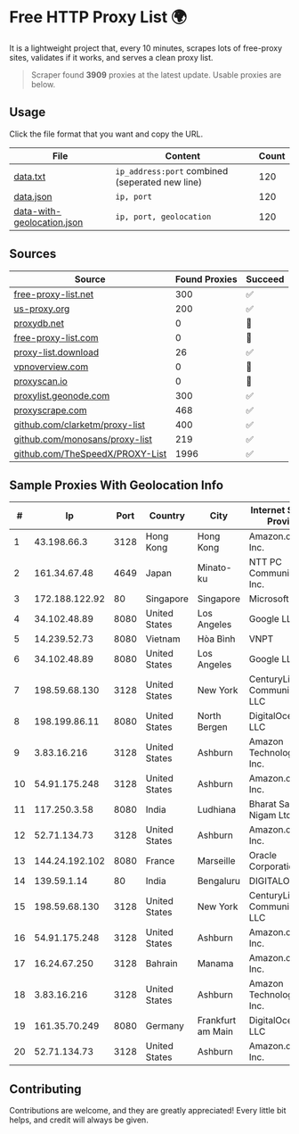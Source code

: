 
# Free HTTP Proxy List 🌍

It is a lightweight project that, every 10 minutes, scrapes lots of free-proxy sites, validates if it works, and serves a clean proxy list.


> Scraper found **3909** proxies at the latest update. Usable proxies are below.

## Usage

Click the file format that you want and copy the URL.


|File|Content|Count|
|----|-------|-----|
|[data.txt](https://raw.githubusercontent.com/themiralay/Proxy-List-World/master/data.txt)|`ip_address:port` combined (seperated new line)|120|
|[data.json](https://raw.githubusercontent.com/themiralay/Proxy-List-World/master/data.json)|`ip, port`|120|
|[data-with-geolocation.json](https://raw.githubusercontent.com/themiralay/Proxy-List-World/master/data-with-geolocation.json)|`ip, port, geolocation`|120|

## Sources

|Source|Found Proxies|Succeed|
|------|-------------|-------|
|[free-proxy-list.net](https://free-proxy-list.net)|300|✅|
|[us-proxy.org](https://www.us-proxy.org)|200|✅|
|[proxydb.net](http://proxydb.net)|0|🚫|
|[free-proxy-list.com](https://free-proxy-list.com/?page=&port=&type%5B%5D=http&type%5B%5D=https&up_time=0&search=Search)|0|🚫|
|[proxy-list.download](https://www.proxy-list.download/HTTP)|26|✅|
|[vpnoverview.com](https://vpnoverview.com/privacy/anonymous-browsing/free-proxy-servers)|0|🚫|
|[proxyscan.io](https://www.proxyscan.io)|0|🚫|
|[proxylist.geonode.com](https://proxylist.geonode.com/api/proxy-list?limit=300&page=1&sort_by=lastChecked&sort_type=desc&protocols=http,https)|300|✅|
|[proxyscrape.com](https://api.proxyscrape.com/v2/?request=displayproxies&protocol=http&timeout=10000&country=all&ssl=all&anonymity=all)|468|✅|
|[github.com/clarketm/proxy-list](https://raw.githubusercontent.com/clarketm/proxy-list/master/proxy-list-raw.txt)|400|✅|
|[github.com/monosans/proxy-list](https://raw.githubusercontent.com/monosans/proxy-list/main/proxies/http.txt)|219|✅|
|[github.com/TheSpeedX/PROXY-List](https://raw.githubusercontent.com/TheSpeedX/PROXY-List/master/http.txt)|1996|✅|


## Sample Proxies With Geolocation Info

|#|Ip|Port|Country|City|Internet Service Provider|
|-|--|----|-------|----|-------------------------|
|1|43.198.66.3|3128|Hong Kong|Hong Kong|Amazon.com, Inc.|
|2|161.34.67.48|4649|Japan|Minato-ku|NTT PC Communications, Inc.|
|3|172.188.122.92|80|Singapore|Singapore|Microsoft|
|4|34.102.48.89|8080|United States|Los Angeles|Google LLC|
|5|14.239.52.73|8080|Vietnam|Hòa Bình|VNPT|
|6|34.102.48.89|8080|United States|Los Angeles|Google LLC|
|7|198.59.68.130|3128|United States|New York|CenturyLink Communications, LLC|
|8|198.199.86.11|8080|United States|North Bergen|DigitalOcean, LLC|
|9|3.83.16.216|3128|United States|Ashburn|Amazon Technologies Inc.|
|10|54.91.175.248|3128|United States|Ashburn|Amazon.com, Inc.|
|11|117.250.3.58|8080|India|Ludhiana|Bharat Sanchar Nigam Ltd|
|12|52.71.134.73|3128|United States|Ashburn|Amazon.com, Inc.|
|13|144.24.192.102|8080|France|Marseille|Oracle Corporation|
|14|139.59.1.14|80|India|Bengaluru|DIGITALOCEAN|
|15|198.59.68.130|3128|United States|New York|CenturyLink Communications, LLC|
|16|54.91.175.248|3128|United States|Ashburn|Amazon.com, Inc.|
|17|16.24.67.250|3128|Bahrain|Manama|Amazon.com, Inc.|
|18|3.83.16.216|3128|United States|Ashburn|Amazon Technologies Inc.|
|19|161.35.70.249|8080|Germany|Frankfurt am Main|DigitalOcean, LLC|
|20|52.71.134.73|3128|United States|Ashburn|Amazon.com, Inc.|



## Contributing

Contributions are welcome, and they are greatly appreciated! Every
little bit helps, and credit will always be given.

